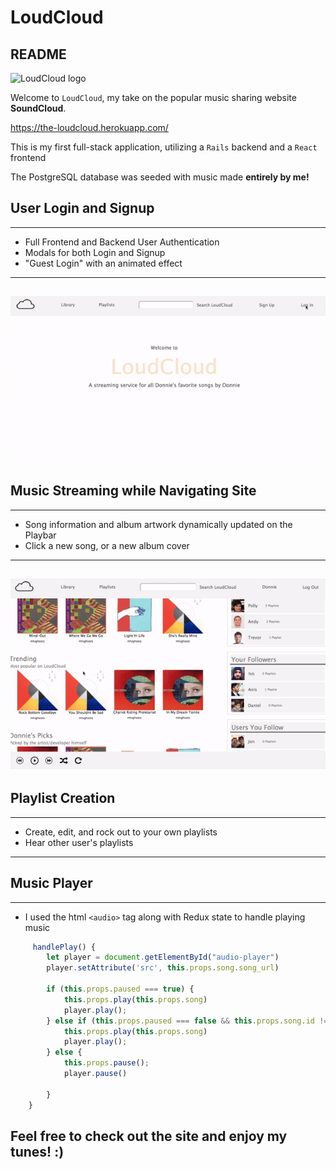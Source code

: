 # LoudCloud
## README

![LoudCloud logo](https://donnie-loudcloud-prod.s3.us-east-2.amazonaws.com/cloudSmallLogo.png)


Welcome to `LoudCloud`, my take on the popular music sharing website **SoundCloud**.

https://the-loudcloud.herokuapp.com/

This is my first full-stack application, utilizing a `Rails` backend and a `React` frontend 

The PostgreSQL database was seeded with music made **entirely by me!**

## User Login and Signup
----------
 - Full Frontend and Backend User Authentication
 - Modals for both Login and Signup
 - "Guest Login" with an animated effect
--------------

![login_example](app/assets/images/loginGif.gif)
-------------
## Music Streaming while Navigating Site
---------
- Song information and album artwork dynamically updated on the Playbar
- Click a new song, or a new album cover
---------------
![playbar_example](app/assets/images/playbarGif.gif)
-----------------
## Playlist Creation
--------
- Create, edit, and rock out to your own playlists
- Hear other user's playlists
-------------------
## Music Player
-----------
- I used the html `<audio>` tag along with Redux state to handle playing music
  

``` javascript
     handlePlay() {
        let player = document.getElementById("audio-player")
        player.setAttribute('src', this.props.song.song_url)

        if (this.props.paused === true) {
            this.props.play(this.props.song)
            player.play();
        } else if (this.props.paused === false && this.props.song.id !== this.props.currentSong.id) { 
            this.props.play(this.props.song)
            player.play();
        } else {
            this.props.pause();
            player.pause()
           
        }
    }
```
## Feel free to check out the site and **enjoy my tunes!** :)